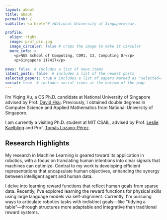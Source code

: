 ```yaml
---
layout: about
title: about
permalink: /
subtitle: <a href='#'>National University of Singapore</a>. 

profile:
  align: right
  image: prof_pic.jpg
  image_circular: false # crops the image to make it circular
  more_info: >
    <p>NUS School of Computing, COM1, 13, Computing Dr</p>
    <p>Singapore 117417</p>

news: false  # includes a list of news items
latest_posts: false  # includes a list of the newest posts
selected_papers: true # includes a list of papers marked as "selected={true}"
social: true  # includes social icons at the bottom of the page
---
```


I’m Yiqing Xu, a CS Ph.D. candidate at National University of Singapore advised by Prof. [David Hsu](https://www.comp.nus.edu.sg/~dyhsu/). Previously, I obtained double degrees in Computer Science and Applied Mathematics from National University of Singapore.

I am currently a visiting Ph.D. student at MIT CSAIL, advised by Prof. [Leslie Kaelbling](https://people.csail.mit.edu/lpk/) and Prof. [Tomás Lozano-Pérez](https://people.csail.mit.edu/tlp/index.html).


<h2><a style="color: inherit;">Research Highlights</a></h2>

My research in Machine Learning is geared toward its application in robotics, with a focus on translating human intentions into clear signals that machines can optimize. Central to my work is developing efficient representations that encapsulate human objectives, enhancing the synergy between intelligent agent and human data.

I delve into learning reward functions that reflect human goals from sparse data. Recently, I've explored learning the reward functions for physical skills using large language models via self-alignment. Currently, I'm pursuing ways to articulate robotics tasks with indistinct goals—like "tidying a table"—through structures more adaptable and integrative than traditional reward systems.